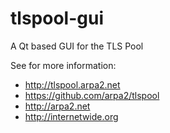 # tlspool-gui
A Qt based GUI for the TLS Pool

See for more information:

- http://tlspool.arpa2.net
- https://github.com/arpa2/tlspool
- http://arpa2.net
- http://internetwide.org
